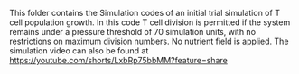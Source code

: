 This folder contains the Simulation codes of an initial trial simulation of T cell population growth.
In this code T cell division is permitted if the system remains under a pressure threshold of 70 simulation units, with no restrictions on maximum division numbers. 
No nutrient field is applied.
The simulation video can also be found at https://youtube.com/shorts/LxbRp75bbMM?feature=share
